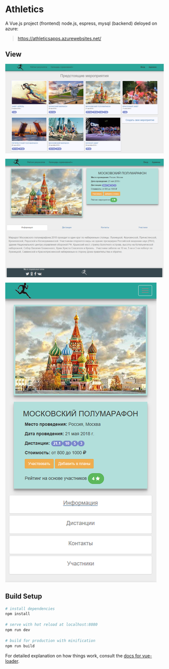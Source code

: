 # Athletics
A Vue.js project (frontend)
node.js, espress, mysql (backend)
deloyed on azure:
>https://athleticsapps.azurewebsites.net/

## View
![Screenshot](upcomingEvent.png)

![Screenshot](athleticsEvent.png)

![Screenshot](mobEvent.PNG)

## Build Setup

``` bash
# install dependencies
npm install

# serve with hot reload at localhost:8080
npm run dev

# build for production with minification
npm run build
```

For detailed explanation on how things work, consult the [docs for vue-loader](http://vuejs.github.io/vue-loader).
